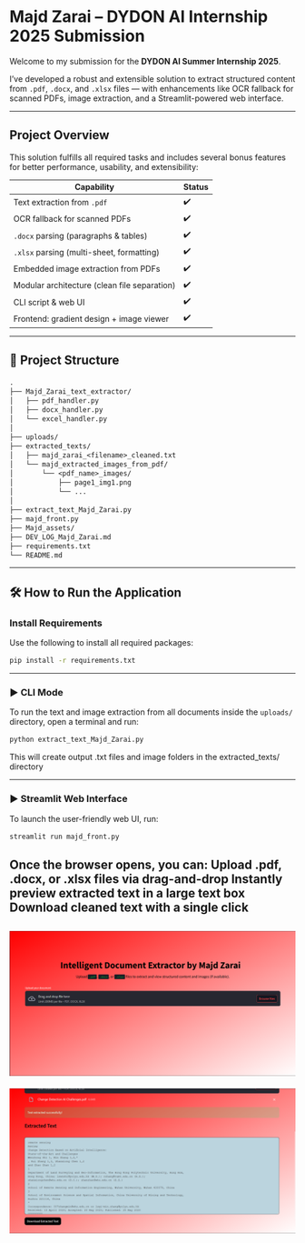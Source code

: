 #  Majd Zarai – DYDON AI Internship 2025 Submission

Welcome to my submission for the **DYDON AI Summer Internship 2025**.

I’ve developed a robust and extensible solution to extract structured content from `.pdf`, `.docx`, and `.xlsx` files — with enhancements like OCR fallback for scanned PDFs, image extraction, and a Streamlit-powered web interface.

---

##  Project Overview

This solution fulfills all required tasks and includes several bonus features for better performance, usability, and extensibility:

| Capability                                      | Status   |
|------------------------------------------------|----------|
|  Text extraction from `.pdf`                 | ✔️       |
|  OCR fallback for scanned PDFs               | ✔️       |
|  `.docx` parsing (paragraphs & tables)       | ✔️       |
|  `.xlsx` parsing (multi-sheet, formatting)   | ✔️       |
|  Embedded image extraction from PDFs         | ✔️       |
|  Modular architecture (clean file separation)| ✔️       |
|  CLI script & web UI                         | ✔️       |
|  Frontend: gradient design + image viewer    | ✔️       |

---


## 📂 Project Structure



```text
.
├── Majd_Zarai_text_extractor/
│   ├── pdf_handler.py
│   ├── docx_handler.py
│   └── excel_handler.py
│
├── uploads/
├── extracted_texts/
│   ├── majd_zarai_<filename>_cleaned.txt
│   └── majd_extracted_images_from_pdf/
│       └── <pdf_name>_images/
│           ├── page1_img1.png
│           └── ...
│
├── extract_text_Majd_Zarai.py
├── majd_front.py
├── Majd_assets/
├── DEV_LOG_Majd_Zarai.md
├── requirements.txt
└── README.md

```

---


## 🛠️ How to Run the Application

### Install Requirements
Use the following to install all required packages:
```bash
pip install -r requirements.txt
```
---

### ▶️ CLI Mode

To run the text and image extraction from all documents inside the `uploads/` directory, open a terminal and run:

```bash
python extract_text_Majd_Zarai.py
```

This will create output .txt files and image folders in the extracted_texts/ directory

---

### ▶️ Streamlit Web Interface

To launch the user-friendly web UI, run:

```bash
streamlit run majd_front.py
```

Once the browser opens, you can:
 Upload .pdf, .docx, or .xlsx files via drag-and-drop
 Instantly preview extracted text in a large text box
 Download cleaned text with a single click
 ---

 ![App Preview](Majd_assets/majd_home.png)
 ---
 ![App Preview](Majd_assets/majd_extract.png)

